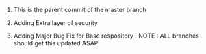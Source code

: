 1) This is the parent commit of the master branch

2) Adding Extra layer of security

3) Adding Major Bug Fix for Base respository : NOTE : ALL branches should get this updated ASAP